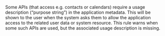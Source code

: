 Some APIs (that access e.g. contacts or calendars) require a usage description (“purpose string”) in the application metadata. This will be shown to the user when the system asks them to allow the application access to the related user data or system resource. This rule warns when some such APIs are used, but the associated usage description is missing.
